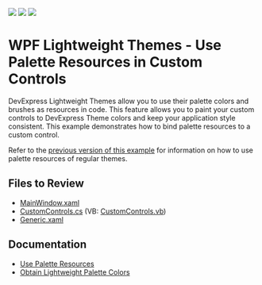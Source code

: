 <!-- default badges list -->
![](https://img.shields.io/endpoint?url=https://codecentral.devexpress.com/api/v1/VersionRange/180368964/24.1.2%2B)
[![](https://img.shields.io/badge/Open_in_DevExpress_Support_Center-FF7200?style=flat-square&logo=DevExpress&logoColor=white)](https://supportcenter.devexpress.com/ticket/details/T830432)
[![](https://img.shields.io/badge/📖_How_to_use_DevExpress_Examples-e9f6fc?style=flat-square)](https://docs.devexpress.com/GeneralInformation/403183)
<!-- default badges end -->
# WPF Lightweight Themes - Use Palette Resources in Custom Controls

DevExpress Lightweight Themes allow you to use their palette colors and brushes as resources in code. This feature allows you to paint your custom controls to DevExpress Theme colors and keep your application style consistent. This example demonstrates how to bind palette resources to a custom control.

Refer to the [previous version of this example](https://github.com/DevExpress-Examples/wpf-themes-use-palette-resources-in-custom-controls/tree/22.2.2%2B) for information on how to use palette resources of regular themes.

## Files to Review

* [MainWindow.xaml](./CS/DXSample/MainWindow.xaml)
* [CustomControls.cs](./CS/DXSample/CustomControls.cs) (VB: [CustomControls.vb](./VB/DXSample/CustomControls.vb))
* [Generic.xaml](./CS/DXSample/Themes/Generic.xaml)

## Documentation

* [Use Palette Resources](https://docs.devexpress.com/WPF/400340/common-concepts/themes/palettes/use-palette-resources)
* [Obtain Lightweight Palette Colors](https://docs.devexpress.com/WPF/404442/common-concepts/themes/lightweight-themes?v=24.1#obtain-palette-colors)
